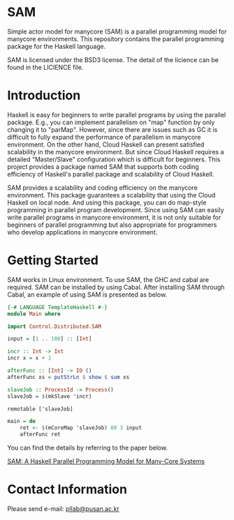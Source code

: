 # SAM
Simple actor model for manycore (SAM) is a parallel programming model for manycore environments. This repository contains the parallel programming package for the Haskell language.

SAM is licensed under the BSD3 license. The detail of the licience can be found in the LICIENCE file.

# Introduction
Haskell is easy for beginners to write parallel programs by using the parallel package. E.g., you can implement parallelism on "map" function by only changing it to "parMap". However, since there are issues such as GC it is difficult to fully expand the performance of parallelism in manycore environment. On the other hand, Cloud Haskell can present satisfied scalability in the manycore environment. But since Cloud Haskell requires a detailed "Master/Slave" configuration which is difficult for beginners. This project provides a package named SAM that supports both coding efficiency of Haskell's parallel package and scalability of Cloud Haskell.

SAM provides a scalability and coding efficiency on the manycore environment. This package guarantees a scalability that using the Cloud Haskell on local node. And using this package, you can do map-style programming in parallel program development. Since using SAM can easily write parallel programs in manycore environment, it is not only suitable for beginners of parallel programming but also appropriate for programmers who develop applications in manycore environment.

# Getting Started
SAM works in Linux environment. To use SAM, the GHC and cabal are required. SAM can be installed by using Cabal. After installing SAM through Cabal, an example of using SAM is presented as below.

```haskell
{-# LANGUAGE TemplateHaskell #-}
module Main where

import Control.Distributed.SAM 

input = [1 .. 100] :: [Int]

incr :: Int -> Int
incr x = x + 1

afterFunc :: [Int] -> IO ()
afterFunc xs = putStrLn $ show $ sum xs

slaveJob :: ProcessId -> Process()
slaveJob = $(mkSlave 'incr)

remotable ['slaveJob]

main = do
    ret <- $(mCoreMap 'slaveJob) 80 3 input
    afterFunc ret

```

You can find the details by referring to the paper below.

[SAM: A Haskell Parallel Programming Model for Many-Core Systems](https://ieeexplore.ieee.org/document/8394389/)

# Contact Information
Please send e-mail: pllab@pusan.ac.kr